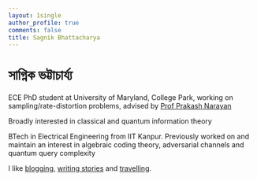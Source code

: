 ```yaml
---
layout: 1single
author_profile: true
comments: false
title: Sagnik Bhattacharya
---
```

<h1 style="font-family:'Atma'"> সাগ্নিক ভট্টাচার্য্য </h1> 
ECE PhD student at University of Maryland, College Park, working on sampling/rate-distortion problems, advised by <a href="https://user.eng.umd.edu/~prakash/index.html">Prof Prakash Narayan</a>

Broadly interested in classical and quantum information theory 

BTech in Electrical Engineering from IIT Kanpur. Previously worked on and maintain an interest in algebraic coding theory, adversarial channels and quantum query complexity

I like <a href="/blog">blogging</a>, <a href="/categories/stories">writing stories</a> and <a href="/categories/travel">travelling</a>.